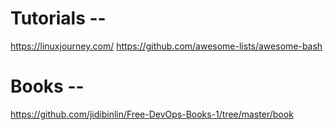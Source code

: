 # Tutorials --

https://linuxjourney.com/
https://github.com/awesome-lists/awesome-bash

# Books --

https://github.com/jidibinlin/Free-DevOps-Books-1/tree/master/book
